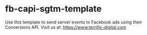 # fb-capi-sgtm-template
Use this template to send server events to Facebook ads using their Conversions API. Visit us at: https://www.terrific-digital.com
